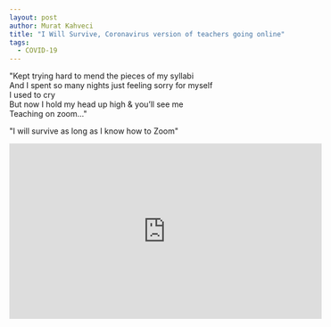 ```yaml
---
layout: post
author: Murat Kahveci
title: "I Will Survive, Coronavirus version of teachers going online"
tags: 
  - COVID-19
---
```


"Kept trying hard to mend the pieces of my syllabi <br>
And I spent so many nights just feeling sorry for myself <br>
I used to cry <br>
But now I hold my head up high & you’ll see me <br>
Teaching on zoom..." 

"I will survive as long as I know how to Zoom" 

<iframe width="560" height="315" src="https://www.youtube.com/embed/CCe5PaeAeew" title="YouTube video player" frameborder="0" allow="accelerometer; autoplay; clipboard-write; encrypted-media; gyroscope; picture-in-picture" allowfullscreen></iframe>